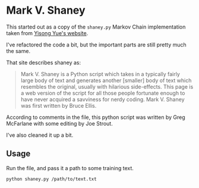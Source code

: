 Mark V. Shaney
==============

This started out as a copy of the `shaney.py` Markov Chain implementation taken
from [Yisong Yue's website](http://www.yisongyue.com/shaney/).

I've refactored the code a bit, but the important parts are still pretty much
the same.


That site describes shaney as:

> Mark V. Shaney is a Python script which takes in a typically fairly large body
> of text and generates another [smaller] body of text which resembles the
> original, usually with hilarious side-effects. This page is a web version of
> the script for all those people fortunate enough to have never acquired a
> savviness for nerdy coding. Mark V. Shaney was first written by Bruce Ellis.

According to comments in the file, this python script was written by Greg McFarlane
with some editing by Joe Strout.

I've also cleaned it up a bit.

Usage
-----

Run the file, and pass it a path to some training text.

    python shaney.py /path/to/text.txt


